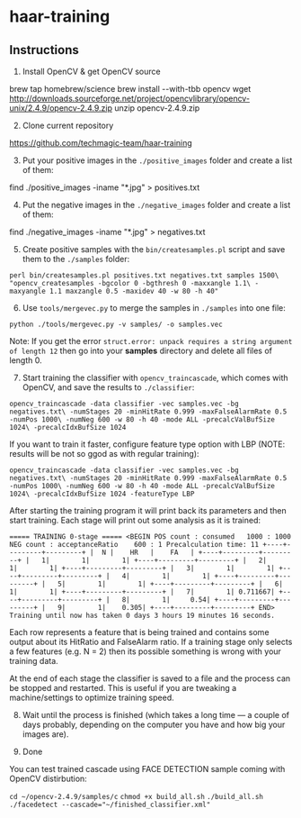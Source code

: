 # haar-training



## Instructions

1. Install OpenCV & get OpenCV source

brew tap homebrew/science
brew install --with-tbb opencv
wget http://downloads.sourceforge.net/project/opencvlibrary/opencv-unix/2.4.9/opencv-2.4.9.zip
unzip opencv-2.4.9.zip

2. Clone current repository

https://github.com/techmagic-team/haar-training

3. Put your positive images in the `./positive_images` folder and create a list
of them:

find ./positive_images -iname "*.jpg" > positives.txt

4. Put the negative images in the `./negative_images` folder and create a list of them:

find ./negative_images -iname "*.jpg" > negatives.txt

5. Create positive samples with the `bin/createsamples.pl` script and save them
to the `./samples` folder:

`perl bin/createsamples.pl positives.txt negatives.txt samples 1500\
"opencv_createsamples -bgcolor 0 -bgthresh 0 -maxxangle 1.1\
-maxyangle 1.1 maxzangle 0.5 -maxidev 40 -w 80 -h 40"`

6. Use `tools/mergevec.py` to merge the samples in `./samples` into one file:

`python ./tools/mergevec.py -v samples/ -o samples.vec`

Note: If you get the error `struct.error: unpack requires a string argument of length 12`
then go into your **samples** directory and delete all files of length 0.

7. Start training the classifier with `opencv_traincascade`, which comes with
OpenCV, and save the results to `./classifier`:

`opencv_traincascade -data classifier -vec samples.vec -bg negatives.txt\
-numStages 20 -minHitRate 0.999 -maxFalseAlarmRate 0.5 -numPos 1000\
-numNeg 600 -w 80 -h 40 -mode ALL -precalcValBufSize 1024\
-precalcIdxBufSize 1024`

If you want to train it faster, configure feature type option with LBP (NOTE: results will be not so ggod as with regular training):

`opencv_traincascade -data classifier -vec samples.vec -bg negatives.txt\
-numStages 20 -minHitRate 0.999 -maxFalseAlarmRate 0.5 -numPos 1000\
-numNeg 600 -w 80 -h 40 -mode ALL -precalcValBufSize 1024\
-precalcIdxBufSize 1024 -featureType LBP`

After starting the training program it will print back its parameters and then start training. Each stage will print out some analysis as it is trained:

`
===== TRAINING 0-stage =====
<BEGIN
POS count : consumed   1000 : 1000
NEG count : acceptanceRatio    600 : 1
Precalculation time: 11
+----+---------+---------+
|  N |    HR   |    FA   |
+----+---------+---------+
|   1|        1|        1|
+----+---------+---------+
|   2|        1|        1|
+----+---------+---------+
|   3|        1|        1|
+----+---------+---------+
|   4|        1|        1|
+----+---------+---------+
|   5|        1|        1|
+----+---------+---------+
|   6|        1|        1|
+----+---------+---------+
|   7|        1| 0.711667|
+----+---------+---------+
|   8|        1|     0.54|
+----+---------+---------+
|   9|        1|    0.305|
+----+---------+---------+
END>
Training until now has taken 0 days 3 hours 19 minutes 16 seconds.
`

Each row represents a feature that is being trained and contains some output about its HitRatio and FalseAlarm ratio. If a training stage only selects a few features (e.g. N = 2) then its possible something is wrong with your training data.

At the end of each stage the classifier is saved to a file and the process can be stopped and restarted. This is useful if you are tweaking a machine/settings to optimize training speed.

8. Wait until the process is finished (which takes a long time — a couple of days probably, depending on the computer you have and how big your images are).

9. Done

You can test trained cascade using FACE DETECTION sample coming with OpenCV distirbution:

`cd ~/opencv-2.4.9/samples/c`
`chmod +x build_all.sh`
`./build_all.sh`
`./facedetect --cascade="~/finished_classifier.xml"`



